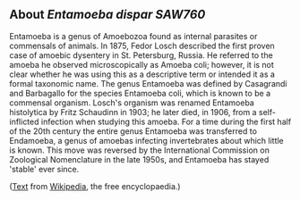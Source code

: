 About *Entamoeba dispar SAW760* 
-------------------------------
Entamoeba is a genus of Amoebozoa found as internal parasites or commensals of animals. In 1875, Fedor Losch described the first proven case of amoebic dysentery in St. Petersburg, Russia. He referred to the amoeba he observed microscopically as Amoeba coli; however, it is not clear whether he was using this as a descriptive term or intended it as a formal taxonomic name. The genus Entamoeba was defined by Casagrandi and Barbagallo for the species Entamoeba coli, which is known to be a commensal organism. Losch's organism was renamed Entamoeba histolytica by Fritz Schaudinn in 1903; he later died, in 1906, from a self-inflicted infection when studying this amoeba. For a time during the first half of the 20th century the entire genus Entamoeba was transferred to Endamoeba, a genus of amoebas infecting invertebrates about which little is known. This move was reversed by the International Commission on Zoological Nomenclature in the late 1950s, and Entamoeba has stayed 'stable' ever since.

([Text](http://en.wikipedia.org/wiki/Entamoeba) from
[Wikipedia](http://en.wikipedia.org/), the free encyclopaedia.)
